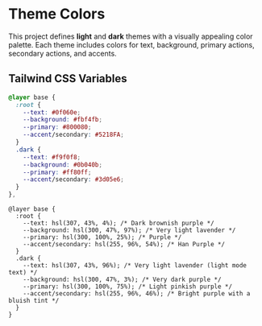 # Theme Colors

This project defines **light** and **dark** themes with a visually appealing color palette. Each theme includes colors for text, background, primary actions, secondary actions, and accents.



## Tailwind CSS Variables

```css
@layer base {
  :root {
    --text: #0f060e;
    --background: #fbf4fb;
    --primary: #800080;
    --accent/secondary: #5218FA;
  }
  .dark {
    --text: #f9f0f8;
    --background: #0b040b;
    --primary: #ff80ff;
    --accent/secondary: #3d05e6;
  }
},

```

```
@layer base {
  :root {
    --text: hsl(307, 43%, 4%); /* Dark brownish purple */
    --background: hsl(300, 47%, 97%); /* Very light lavender */
    --primary: hsl(300, 100%, 25%); /* Purple */
    --accent/secondary: hsl(255, 96%, 54%); /* Han Purple */
  }
  .dark {
    --text: hsl(307, 43%, 96%); /* Very light lavender (light mode text) */
    --background: hsl(300, 47%, 3%); /* Very dark purple */
    --primary: hsl(300, 100%, 75%); /* Light pinkish purple */
    --accent/secondary: hsl(255, 96%, 46%); /* Bright purple with a bluish tint */
  }
}

```